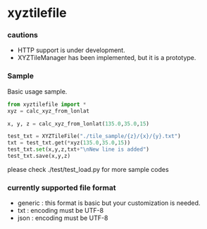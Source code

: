 # xyztilefile

### cautions
- HTTP support is under development.
- XYZTileManager has been implemented, but it is a prototype.

### Sample
Basic usage sample.
```Python
from xyztilefile import *
xyz = calc_xyz_from_lonlat

x, y, z = calc_xyz_from_lonlat(135.0,35.0,15)

test_txt = XYZTileFile("./tile_sample/{z}/{x}/{y}.txt")
txt = test_txt.get(*xyz(135.0,35.0,15))
test_txt.set(x,y,z,txt+"\nNew line is added")
test_txt.save(x,y,z)
```
please check ./test/test_load.py for more sample codes

### currently supported file format 
- generic : this format is basic but your customization is needed.
- txt : encoding must be UTF-8 
- json : encoding must be UTF-8
